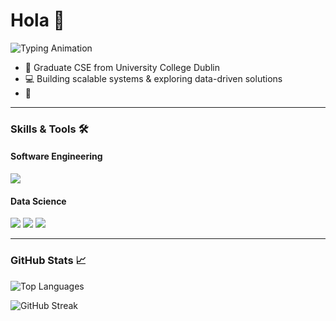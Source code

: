 # Hola 👋  
![Typing Animation](https://readme-typing-svg.herokuapp.com?font=Fira+Code&pause=1000&color=00FF00&width=435&lines=Software+Engineer;Data+Scientist)
- 🔭 Graduate CSE from University College Dublin
- 💻 Building scalable systems & exploring data-driven solutions 
- 🌱  

---

### Skills & Tools 🛠️

#### **Software Engineering**
<p align="left">
  <img src="https://skillicons.dev/icons?i=c,java,py,linux,git,docker,kubernetes,bash,aws" />
</p>

#### **Data Science**
<p align="left">
  <img src="https://skillicons.dev/icons?i=py,r,tensorflow,pytorch,postgres,sqlite,flask,django" />
  <img src="https://img.shields.io/badge/Pandas-150458?style=flat&logo=pandas&logoColor=white" />
  <img src="https://img.shields.io/badge/Scikit_Learn-FF9F33?style=flat&logo=scikitlearn&logoColor=white" />
</p>

---

### GitHub Stats 📈

<!-- Software Engineering Focus -->
![Top Languages](https://github-readme-stats.vercel.app/api/top-langs/?username=Rigved-Harmalkar&layout=compact&theme=dark&hide=html,css&langs_count=6)

<!-- Data Science Activity -->
![GitHub Streak](https://streak-stats.demolab.com?user=Rigved-Harmalkar&theme=dark&date_format=j%20M%5B%20Y%5D)
